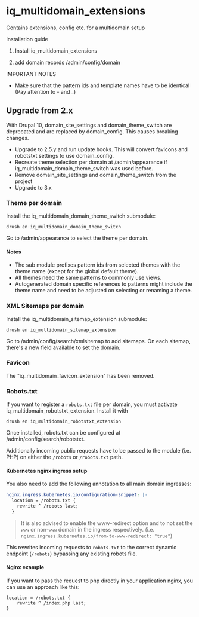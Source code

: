 # iq_multidomain_extensions

Contains extensions, config etc. for a multidomain setup

Installation guide

1. Install iq_multidomain_extensions

2. add domain records
/admin/config/domain

IMPORTANT NOTES
- Make sure that the pattern ids and template names have to be identical (Pay attention to - and _)

## Upgrade from 2.x
With Drupal 10, domain_site_settings and domain_theme_switch are deprecated and are replaced by domain_config. This causes breaking changes.
- Upgrade to 2.5.y and run update hooks. This will convert favicons and robotstxt settings to use domain_config.
- Recreate theme selection per domain at /admin/appearance if iq_multidomain_domain_theme_switch was used before.
- Remove domain_site_settings and domain_theme_switch from the project
- Upgrade to 3.x

### Theme per domain
Install the iq_multidomain_domain_theme_switch submodule:

    drush en iq_multidomain_domain_theme_switch

Go to /admin/appearance to select the theme per domain.

#### Notes
- The sub module prefixes pattern ids from selected themes with the theme name (except for the global default theme).
- All themes need the same patterns to commonly use views.
- Autogenerated domain specific references to patterns might include the theme name and need to be adjusted on selecting or renaming a theme.

### XML Sitemaps per domain
Install the iq_multidomain_sitemap_extension submodule:

    drush en iq_multidomain_sitemap_extension

Go to /admin/config/search/xmlsitemap to add sitemaps. On each sitemap, there's a new field available to set the domain.

### Favicon
The "iq_multidomain_favicon_extension" has been removed.

### Robots.txt
If you want to register a `robots.txt` file per domain, you must activate iq_multidomain_robotstxt_extension. Install it with

    drush en iq_multidomain_robotstxt_extension

Once installed, robots.txt can be configured at /admin/config/search/robotstxt.

Additionally incoming public requests have to be passed to the module (i.e. PHP) on either the `/robots` or `/robots.txt` path.

#### Kubernetes nginx ingress setup

You also need to add the following annotation to all main domain ingresses:

```yaml
nginx.ingress.kubernetes.io/configuration-snippet: |-
  location = /robots.txt {
    rewrite ^ /robots last;
  }
```

> It is also advised to enable the www-redirect option and to not set the `www` or non-`www` domain in the ingress respectively. (i.e. `nginx.ingress.kubernetes.io/from-to-www-redirect: "true"`)

This rewrites incoming requests to `robots.txt` to the correct dynamic endpoint (`/robots`) bypassing any existing robots file.

#### Nginx example

If you want to pass the request to php directly in your application nginx, you can use an approach like this:

```nginx
location = /robots.txt {
    rewrite ^ /index.php last;
}
```
